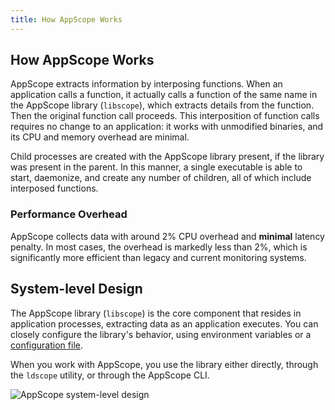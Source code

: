 ```yaml
---
title: How AppScope Works
---
```


## How AppScope Works

AppScope extracts information by interposing functions. When an application calls a function, it actually calls a function of the same name in the AppScope library (`libscope`), which extracts details from the function. Then the original function call proceeds. This interposition of function calls requires no change to an application: it works with unmodified binaries, and its CPU and memory overhead are minimal.

Child processes are created with the AppScope library present, if the library was present in the parent. In this manner, a single executable is able to start, daemonize, and create any number of children, all of which include interposed functions.

### Performance Overhead

AppScope collects data with around 2% CPU overhead and **minimal** latency penalty. In most cases, the overhead is markedly less than 2%, which is significantly more efficient than legacy and current monitoring systems.

## System-level Design

The AppScope library (`libscope`) is the core component that resides in application processes, extracting data as an application executes. You can closely configure the library's behavior, using environment variables or a [configuration file](/docs/config-file). 

When you work with AppScope, you use the library either directly, through the `ldscope` utility, or through the AppScope CLI.

![AppScope system-level design](./images/AppScope_SysLvlDesign.png)
